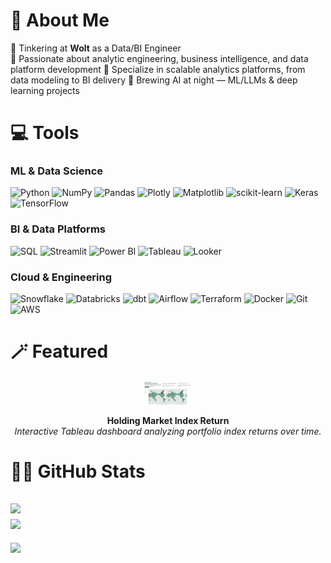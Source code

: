 # 🧙 About Me
🎨 Tinkering at **Wolt** as a Data/BI Engineer  
🌟 Passionate about analytic engineering, business intelligence, and data platform development
🧩 Specialize in scalable analytics platforms, from data modeling to BI delivery
🌱 Brewing AI at night — ML/LLMs & deep learning projects  

# 💻 Tools

### ML & Data Science
![Python](https://img.shields.io/badge/python-3670A0?style=for-the-badge&logo=python&logoColor=ffdd54)
![NumPy](https://img.shields.io/badge/numpy-%23013243.svg?style=for-the-badge&logo=numpy&logoColor=white)
![Pandas](https://img.shields.io/badge/pandas-%23150458.svg?style=for-the-badge&logo=pandas&logoColor=white)
![Plotly](https://img.shields.io/badge/plotly-3F4F75.svg?style=for-the-badge&logo=plotly&logoColor=white)
![Matplotlib](https://img.shields.io/badge/Matplotlib-ffffff.svg?style=for-the-badge&logo=Matplotlib&logoColor=black)
![scikit-learn](https://img.shields.io/badge/scikit--learn-F7931E.svg?style=for-the-badge&logo=scikit-learn&logoColor=white)
![Keras](https://img.shields.io/badge/Keras-D00000.svg?style=for-the-badge&logo=Keras&logoColor=white)
![TensorFlow](https://img.shields.io/badge/TensorFlow-FF6F00.svg?style=for-the-badge&logo=TensorFlow&logoColor=white)

### BI & Data Platforms
![SQL](https://img.shields.io/badge/SQL-4479A1?style=for-the-badge&logo=sql&logoColor=white)
![Streamlit](https://img.shields.io/badge/Streamlit-FF4B4B?style=for-the-badge&logo=streamlit&logoColor=white)
![Power BI](https://img.shields.io/badge/Power_BI-F2C811?style=for-the-badge&logo=powerbi&logoColor=black)
![Tableau](https://img.shields.io/badge/Tableau-E97627?style=for-the-badge&logo=tableau&logoColor=white)
![Looker](https://img.shields.io/badge/Looker-4285F4?style=for-the-badge&logo=looker&logoColor=white)

### Cloud & Engineering
![Snowflake](https://img.shields.io/badge/snowflake-29B5E8.svg?style=for-the-badge&logo=snowflake&logoColor=white)
![Databricks](https://img.shields.io/badge/Databricks-EF3E42?style=for-the-badge&logo=databricks&logoColor=white)
![dbt](https://img.shields.io/badge/dbt-FF694B?style=for-the-badge&logo=dbt&logoColor=white)
![Airflow](https://img.shields.io/badge/Airflow-017CEE?style=for-the-badge&logo=apacheairflow&logoColor=white)
![Terraform](https://img.shields.io/badge/Terraform-623CE4?style=for-the-badge&logo=terraform&logoColor=white)
![Docker](https://img.shields.io/badge/Docker-2496ED?style=for-the-badge&logo=docker&logoColor=white)
![Git](https://img.shields.io/badge/Git-F05032?style=for-the-badge&logo=git&logoColor=white)
![AWS](https://img.shields.io/badge/AWS-%23FF9900.svg?style=for-the-badge&logo=amazon-aws&logoColor=white)

# 🪄 Featured
<div align="center" style="margin: 20px 0;">
  <a href="https://public.tableau.com/app/profile/linh.nguyen1222/viz/Indices_BH_Project/HoldingMarketIndexReturn" target="_blank">
    <img src="https://github.com/Hoanglinh1201/hoanglinh1201/blob/main/assets/gallery_tableau.png" width="15%" alt="Holding Market Index Return Tableau Dashboard">
  </a>
  <p><strong>Holding Market Index Return</strong><br><em>Interactive Tableau dashboard analyzing portfolio index returns over time.</em></p>
</div>

# 🧑‍💻 GitHub Stats
![](https://nirzak-streak-stats.vercel.app/?user=Hoanglinh1201&theme=shadow_blue&hide_border=true)  
![](https://github-profile-trophy.vercel.app/?username=Hoanglinh1201&theme=flat&no-frame=true&no-bg=false&margin-w=4&rank=S,AAA)
---

[![](https://visitcount.itsvg.in/api?id=Hoanglinh1201&icon=0&color=0)](https://visitcount.itsvg.in)



<!-- Proudly created with GPRM ( https://gprm.itsvg.in ) -->